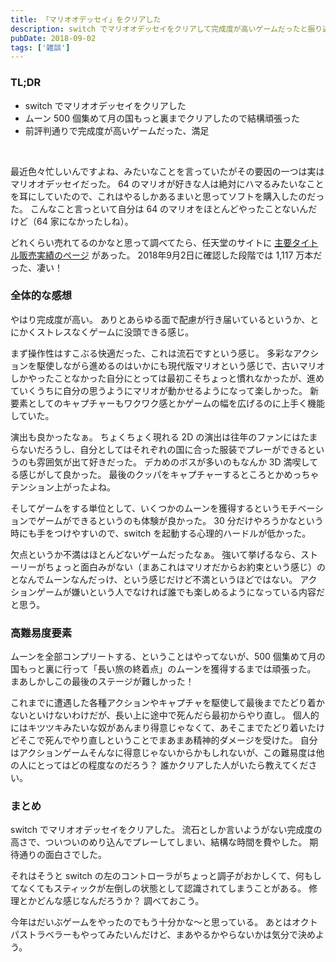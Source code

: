 ```yaml
---
title: 「マリオオデッセイ」をクリアした
description: switch でマリオオデッセイをクリアして完成度が高いゲームだったと振り返るブログ記事。
pubDate: 2018-09-02
tags: ['雑談']
---
```


### TL;DR
- switch でマリオオデッセイをクリアした
- ムーン 500 個集めて月の国もっと裏までクリアしたので結構頑張った
- 前評判通りで完成度が高いゲームだった、満足
<br>

最近色々忙しいんですよね、みたいなことを言っていたがその要因の一つは実はマリオオデッセイだった。
64 のマリオが好きな人は絶対にハマるみたいなことを耳にしていたので、これはやるしかあるまいと思ってソフトを購入したのだった。
こんなこと言っといて自分は 64 のマリオをほとんどやったことないんだけど（64 家になかったしね）。

どれくらい売れてるのかなと思って調べてたら、任天堂のサイトに [主要タイトル販売実績のページ](https://www.nintendo.co.jp/ir/finance/software/index.html) があった。
2018年9月2日に確認した段階では 1,117 万本だった、凄い！

### 全体的な感想
やはり完成度が高い。
ありとあらゆる面で配慮が行き届いているというか、とにかくストレスなくゲームに没頭できる感じ。

まず操作性はすこぶる快適だった、これは流石ですという感じ。
多彩なアクションを駆使しながら進めるのはいかにも現代版マリオという感じで、古いマリオしかやったことなかった自分にとっては最初こそちょっと慣れなかったが、進めていくうちに自分の思うようにマリオが動かせるようになって楽しかった。
新要素としてのキャプチャーもワクワク感とかゲームの幅を広げるのに上手く機能していた。

演出も良かったなぁ。
ちょくちょく現れる 2D の演出は往年のファンにはたまらないだろうし、自分としてはそれぞれの国に合った服装でプレーができるというのも雰囲気が出て好きだった。
デカめのボスが多いのもなんか 3D 満喫してる感じがして良かった。
最後のクッパをキャプチャーするところとかめっちゃテンション上がったよね。

そしてゲームをする単位として、いくつかのムーンを獲得するというモチベーションでゲームができるというのも体験が良かった。
30 分だけやろうかなという時にも手をつけやすいので、switch を起動する心理的ハードルが低かった。

欠点というか不満はほとんどないゲームだったなぁ。
強いて挙げるなら、ストーリーがちょっと面白みがない（まあこれはマリオだからお約束という感じ）のとなんでムーンなんだっけ、という感じだけど不満というほどではない。
アクションゲームが嫌いという人でなければ誰でも楽しめるようになっている内容だと思う。

### 高難易度要素
ムーンを全部コンプリートする、ということはやってないが、500 個集めて月の国もっと裏に行って「長い旅の終着点」のムーンを獲得するまでは頑張った。
まあしかしこの最後のステージが難しかった！

これまでに遭遇した各種アクションやキャプチャを駆使して最後までたどり着かないといけないわけだが、長い上に途中で死んだら最初からやり直し。
個人的にはキツツキみたいな奴があんまり得意じゃなくて、あそこまでたどり着いたけどそこで死んでやり直しということでまあまあ精神的ダメージを受けた。
自分はアクションゲームそんなに得意じゃないからかもしれないが、この難易度は他の人にとってはどの程度なのだろう？
誰かクリアした人がいたら教えてください。

### まとめ
switch でマリオオデッセイをクリアした。
流石としか言いようがない完成度の高さで、ついついのめり込んでプレーしてしまい、結構な時間を費やした。
期待通りの面白さでした。

それはそうと switch の左のコントローラがちょっと調子がおかしくて、何もしてなくてもスティックが左倒しの状態として認識されてしまうことがある。
修理とかどんな感じなんだろうか？
調べておこう。

今年はだいぶゲームをやったのでもう十分かな〜と思っている。
あとはオクトパストラベラーもやってみたいんだけど、まあやるかやらないかは気分で決めよう。
